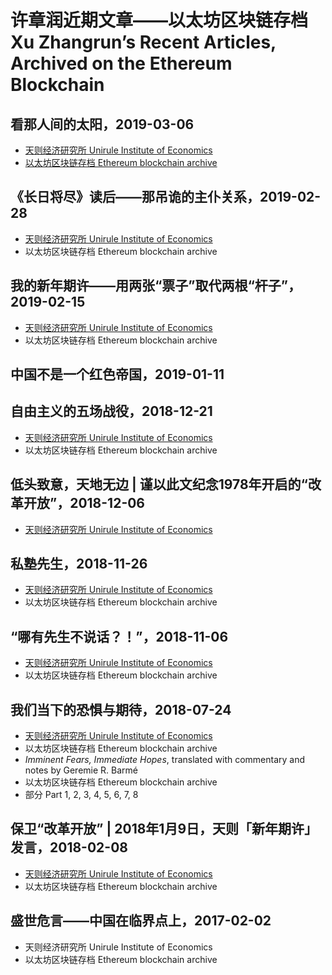 # 许章润近期文章——以太坊区块链存档<br>Xu Zhangrun’s Recent Articles, Archived on the Ethereum Blockchain
## 看那人间的太阳，2019-03-06
- [天则经济研究所 Unirule Institute of Economics](http://unirule.cloud/index.php?c=article&id=4801)
- [以太坊区块链存档 Ethereum blockchain archive](https://etherscan.io/tx/0x75320017df8aceab423235b2022fd36258cb765538846f3eaed57e0b668c6a23)
## 《长日将尽》读后——那吊诡的主仆关系，2019-02-28
- [天则经济研究所 Unirule Institute of Economics](http://unirule.cloud/index.php?c=article&id=4798)
- 以太坊区块链存档 Ethereum blockchain archive
## 我的新年期许——用两张“票子”取代两根“杆子”，2019-02-15
- [天则经济研究所 Unirule Institute of Economics](http://unirule.cloud/index.php?c=article&id=4790)
- 以太坊区块链存档 Ethereum blockchain archive
## 中国不是一个红色帝国，2019-01-11
## 自由主义的五场战役，2018-12-21
- [天则经济研究所 Unirule Institute of Economics](http://unirule.cloud/index.php?c=article&id=4754)
- 以太坊区块链存档 Ethereum blockchain archive
## 低头致意，天地无边 | 谨以此文纪念1978年开启的“改革开放”，2018-12-06
- [天则经济研究所 Unirule Institute of Economics](http://unirule.cloud/index.php?c=article&id=4748)
## 私塾先生，2018-11-26
- [天则经济研究所 Unirule Institute of Economics](http://unirule.cloud/index.php?c=article&id=4743)
- 以太坊区块链存档 Ethereum blockchain archive
## “哪有先生不说话？！”，2018-11-06
- [天则经济研究所 Unirule Institute of Economics](http://unirule.cloud/index.php?c=article&id=4717)
- 以太坊区块链存档 Ethereum blockchain archive
## 我们当下的恐惧与期待，2018-07-24
- [天则经济研究所 Unirule Institute of Economics](http://unirule.cloud/index.php?c=article&id=4625)
- 以太坊区块链存档 Ethereum blockchain archive
- *Imminent Fears, Immediate Hopes*, translated with commentary and notes by Geremie R. Barmé
- 以太坊区块链存档 Ethereum blockchain archive
- 部分 Part 1, 2, 3, 4, 5, 6, 7, 8
## 保卫“改革开放” | 2018年1月9日，天则「新年期许」发言，2018-02-08
- [天则经济研究所 Unirule Institute of Economics](http://unirule.cloud/index.php?c=article&id=4568)
- 以太坊区块链存档 Ethereum blockchain archive
## 盛世危言——中国在临界点上，2017-02-02
- 天则经济研究所 Unirule Institute of Economics
- 以太坊区块链存档 Ethereum blockchain archive
